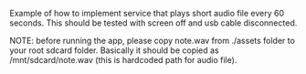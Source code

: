 Example of how to implement service that plays short audio file every 60 seconds. This should be tested with screen off and usb cable disconnected.

NOTE: before running the app, please copy note.wav from ./assets folder to your root sdcard folder. Basically it should be copied as /mnt/sdcard/note.wav (this is hardcoded path for audio file).
